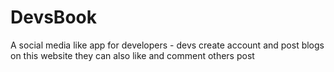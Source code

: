 # DevsBook
A social media like app for developers - devs  create account and post blogs on this website they can also like and comment others post
